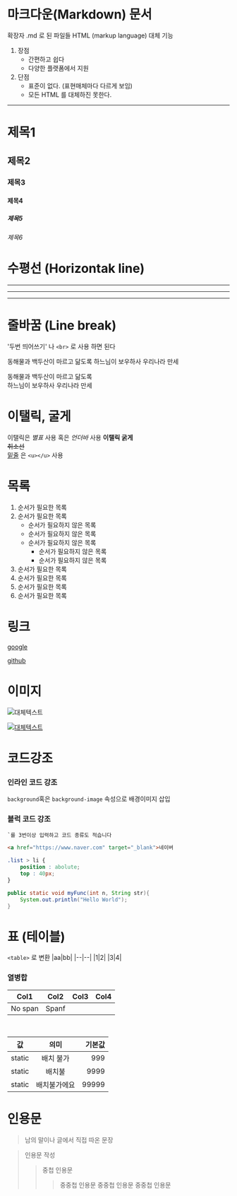 # 마크다운(Markdown) 문서

확장자 .md 로 된 파일들
HTML (markup language) 대체 기능

1. 장점
    - 간편하고 쉽다
    - 다양한 플랫폼에서 지원
2. 단점
    - 표준이 없다. (표현매체마다 다르게 보임)
    - 모든 HTML 를 대체하진 못한다.
  
---

# 제목1
## 제목2
### 제목3
#### 제목4
##### 제목5
###### 제목6


# 수평선 (Horizontak line)

---

***
___


# 줄바꿈 (Line break)
'두번 띄어쓰기'  나 `<br>` 로 사용 하면 된다

동해물과 백두산이
마르고 닮도록
하느님이 보우하사
우리나라 만세  

동해물과 백두산이
마르고 닮도록<br>
하느님이 보우하사
우리나라 만세

# 이탤릭, 굴게
이탤릭은 *별표* 사용 혹은 _언더바_ 사용
**이탤릭 굵게**<br>
~~취소선~~<br>
<u>밑줄</u> 은 `<u></u>` 사용

# 목록
1. 순서가 필요한 목록
1. 순서가 필요한 목록
    - 순서가 필요하지 않은 목록
    - 순서가 필요하지 않은 목록
    - 순서가 필요하지 않은 목록
        - 순서가 필요하지 않은 목록
        - 순서가 필요하지 않은 목록
2. 순서가 필요한 목록
3. 순서가 필요한 목록
4. 순서가 필요한 목록
5. 순서가 필요한 목록

# 링크
[google](https://google.com)  

[github](https://github.com)

# 이미지
![대체텍스트](https://www.w3schools.com/html/pic_trulli.jpg)

[![대체텍스트](https://www.w3schools.com/html/pic_trulli.jpg)](https://naver.com)

# 코드강조
### 인라인 코드 강조
`background`혹은 `background-image` 속성으로 배경이미지 삽입

### 블럭 코드 강조
    `를 3번이상 입력하고 코드 종류도 적습니다

``` html
<a href="https://www.naver.com" target="_blank">네이버
```

```css
.list > li {
    position : abolute;
    top : 40px;
}
```

``` java
public static void myFunc(int n, String str){
    System.out.println("Hello World");
}
```

# 표 (테이블)
`<table>` 로 변환
|aa|bb|
|--|--|
|1|2|
|3|4|

### 열병합
|Col1|Col2|Col3|Col4|
|----|----|----|----|
|No span| Spanf 

<br>

|값|의미|기본값|
|---|:---:|---:|
|static| 배치 불가 | 999|
|static| 배치불 | 9999|
|static| 배치불가에요 | 99999|

# 인용문

> 남의 말이나 글에서 직접 따온 문장

> 인용문 작성
>> 중첩 인용문
>>> 중중첩 인용문
>>> 중중첩 인용문
>>> 중중첩 인용문










